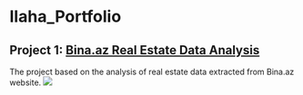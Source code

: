 # Ilaha_Portfolio
## Project 1: [Bina.az Real Estate Data Analysis](https://github.com/Gardashaliyeva/Bina_az_Real_Estate_Data_Analysis)

The project based on the analysis of real estate data extracted from Bina.az website.
![](https://github.com/Gardashaliyeva/Ilaha_Portfolio/blob/main/images/Screenshot%202025-07-05%20011513.png)

